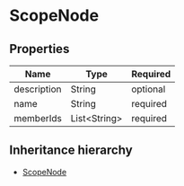 

# ScopeNode

## Properties

Name | Type | Required
-------- | -------- | --------
description | String | optional
name | String | required
memberIds | List&lt;String&gt; | required




## Inheritance hierarchy


* [ScopeNode](ScopeNode.md)
